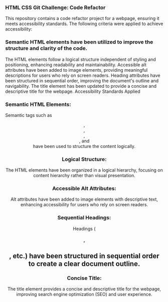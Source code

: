 ### HTML CSS Git Challenge: Code Refactor
This repository contains a code refactor project for a webpage, ensuring it meets accessibility standards. The following criteria were applied to achieve accessibility:

### Semantic HTML elements have been utilized to improve the structure and clarity of the code.
The HTML elements follow a logical structure independent of styling and positioning, enhancing readability and maintainability.
Accessible alt attributes have been added to image elements, providing meaningful descriptions for users who rely on screen readers.
Heading attributes have been structured in sequential order, improving the document's outline and navigability.
The title element has been updated to provide a concise and descriptive title for the webpage.
Accessibility Standards Applied
### Semantic HTML Elements: 
Semantic tags such as <header>, <nav>, <section>, <article>, and <footer> have been used to structure the content logically.
### Logical Structure: 
The HTML elements have been organized in a logical hierarchy, focusing on content hierarchy rather than visual presentation.

### Accessible Alt Attributes: 
Alt attributes have been added to image elements with descriptive text, enhancing accessibility for users who rely on screen readers.

### Sequential Headings: 
Headings (<h1>, <h2>, etc.) have been structured in sequential order to create a clear document outline.

### Concise Title: 
The title element provides a concise and descriptive title for the webpage, improving search engine optimization (SEO) and user experience.
